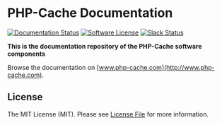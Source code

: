 # PHP-Cache Documentation

[![Documentation Status](https://readthedocs.org/projects/php-cache/badge/?version=latest)](http://www.php-cache.com/en/latest/?badge=latest) [![Software License](https://img.shields.io/badge/license-MIT-brightgreen.svg?style=flat-square)](LICENSE) [![Slack Status](http://slack.php-cache.com/badge.svg)](http://slack.php-cache.com)


**This is the documentation repository of the PHP-Cache software components**

Browse the documentation on [www.php-cache.com](http://www.php-cache.com).

## License

The MIT License (MIT). Please see [License File](LICENSE) for more information.
